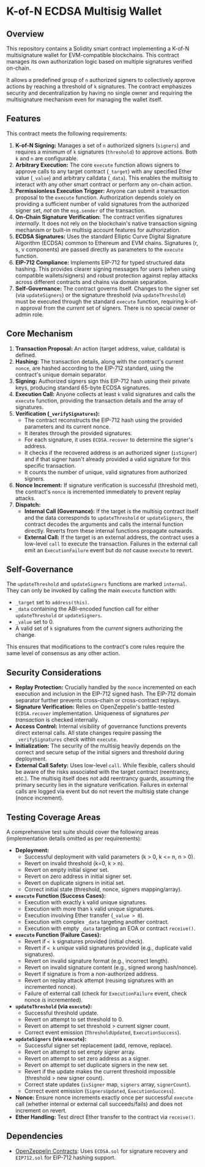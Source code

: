 # K-of-N ECDSA Multisig Wallet

## Overview

This repository contains a Solidity smart contract implementing a K-of-N multisignature wallet for EVM-compatible blockchains. This contract manages its own authorization logic based on multiple signatures verified on-chain.

It allows a predefined group of `n` authorized signers to collectively approve actions by reaching a threshold of `k` signatures. The contract emphasizes security and decentralization by having no single owner and requiring the multisignature mechanism even for managing the wallet itself.

## Features

This contract meets the following requirements:

1.  **K-of-N Signing:** Manages a set of `n` authorized signers (`signers`) and requires a minimum of `k` signatures (`threshold`) to approve actions. Both `k` and `n` are configurable.
2.  **Arbitrary Execution:** The core `execute` function allows signers to approve calls to any target contract (`_target`) with any specified Ether value (`_value`) and arbitrary calldata (`_data`). This enables the multisig to interact with any other smart contract or perform any on-chain action.
3.  **Permissionless Execution Trigger:** Anyone can submit a transaction proposal to the `execute` function. Authorization depends solely on providing a sufficient number of valid signatures from the authorized signer set, *not* on the `msg.sender` of the transaction.
4.  **On-Chain Signature Verification:** The contract verifies signatures *internally*. It does not rely on the blockchain's native transaction signing mechanism or built-in multisig account features for authorization.
5.  **ECDSA Signatures:** Uses the standard Elliptic Curve Digital Signature Algorithm (ECDSA) common to Ethereum and EVM chains. Signatures (r, s, v components) are passed directly as parameters to the `execute` function.
6.  **EIP-712 Compliance:** Implements EIP-712 for typed structured data hashing. This provides clearer signing messages for users (when using compatible wallets/signers) and robust protection against replay attacks across different contracts and chains via domain separation.
7.  **Self-Governance:** The contract governs itself. Changes to the signer set (via `updateSigners`) or the signature threshold (via `updateThreshold`) must be executed through the standard `execute` function, requiring k-of-n approval from the *current* set of signers. There is no special owner or admin role.

## Core Mechanism

1.  **Transaction Proposal:** An action (target address, value, calldata) is defined.
2.  **Hashing:** The transaction details, along with the contract's current `nonce`, are hashed according to the EIP-712 standard, using the contract's unique domain separator.
3.  **Signing:** Authorized signers sign this EIP-712 hash using their private keys, producing standard 65-byte ECDSA signatures.
4.  **Execution Call:** Anyone collects at least `k` valid signatures and calls the `execute` function, providing the transaction details and the array of signatures.
5.  **Verification (`_verifySignatures`):**
    * The contract reconstructs the EIP-712 hash using the provided parameters and its current nonce.
    * It iterates through the provided signatures.
    * For each signature, it uses `ECDSA.recover` to determine the signer's address.
    * It checks if the recovered address is an authorized signer (`isSigner`) and if that signer hasn't already provided a valid signature for this specific transaction.
    * It counts the number of unique, valid signatures from authorized signers.
6.  **Nonce Increment:** If signature verification is successful (threshold met), the contract's `nonce` is incremented immediately to prevent replay attacks.
7.  **Dispatch:**
    * **Internal Call (Governance):** If the target is the multisig contract itself and the data corresponds to `updateThreshold` or `updateSigners`, the contract decodes the arguments and calls the internal function directly. Reverts from these internal functions propagate outwards.
    * **External Call:** If the target is an external address, the contract uses a low-level `call` to execute the transaction. Failures in the external call emit an `ExecutionFailure` event but do *not* cause `execute` to revert.

## Self-Governance

The `updateThreshold` and `updateSigners` functions are marked `internal`. They can only be invoked by calling the main `execute` function with:
* `_target` set to `address(this)`.
* `_data` containing the ABI-encoded function call for either `updateThreshold` or `updateSigners`.
* `_value` set to 0.
* A valid set of `k` signatures from the *current* signers authorizing the change.

This ensures that modifications to the contract's core rules require the same level of consensus as any other action.

## Security Considerations

* **Replay Protection:** Crucially handled by the `nonce` incremented on each execution and inclusion in the EIP-712 signed hash. The EIP-712 domain separator further prevents cross-chain or cross-contract replays.
* **Signature Verification:** Relies on OpenZeppelin's battle-tested `ECDSA.recover` implementation. Uniqueness of signatures *per transaction* is checked internally.
* **Access Control:** Internal visibility of governance functions prevents direct external calls. All state changes require passing the `_verifySignatures` check within `execute`.
* **Initialization:** The security of the multisig heavily depends on the correct and secure setup of the initial signers and threshold during deployment.
* **External Call Safety:** Uses low-level `call`. While flexible, callers should be aware of the risks associated with the target contract (reentrancy, etc.). The multisig itself does not add reentrancy guards, assuming the primary security lies in the signature verification. Failures in external calls are logged via event but do not revert the multisig state change (nonce increment).

## Testing Coverage Areas

A comprehensive test suite should cover the following areas (implementation details omitted as per requirements):

* **Deployment:**
    * Successful deployment with valid parameters (k > 0, k <= n, n > 0).
    * Revert on invalid threshold (k=0, k > n).
    * Revert on empty initial signer set.
    * Revert on zero address in initial signer set.
    * Revert on duplicate signers in initial set.
    * Correct initial state (threshold, nonce, signers mapping/array).
* **`execute` Function (Success Cases):**
    * Execution with exactly `k` valid unique signatures.
    * Execution with more than `k` valid unique signatures.
    * Execution involving Ether transfer (`_value > 0`).
    * Execution with complex `_data` targeting another contract.
    * Execution with empty `_data` targeting an EOA or contract `receive()`.
* **`execute` Function (Failure Cases):**
    * Revert if `< k` signatures provided (initial check).
    * Revert if `< k` *unique* valid signatures provided (e.g., duplicate valid signatures).
    * Revert on invalid signature format (e.g., incorrect length).
    * Revert on invalid signature content (e.g., signed wrong hash/nonce).
    * Revert if signature is from a non-authorized address.
    * Revert on replay attack attempt (reusing signatures with an incremented nonce).
    * Failure of external call (check for `ExecutionFailure` event, check nonce *is* incremented).
* **`updateThreshold` (via `execute`):**
    * Successful threshold update.
    * Revert on attempt to set threshold to 0.
    * Revert on attempt to set threshold > current signer count.
    * Correct event emission (`ThresholdUpdated`, `ExecutionSuccess`).
* **`updateSigners` (via `execute`):**
    * Successful signer set replacement (add, remove, replace).
    * Revert on attempt to set empty signer array.
    * Revert on attempt to set zero address as a signer.
    * Revert on attempt to set duplicate signers in the new set.
    * Revert if the update makes the current threshold impossible (threshold > new signer count).
    * Correct state updates (`isSigner` map, `signers` array, `signerCount`).
    * Correct event emission (`SignersUpdated`, `ExecutionSuccess`).
* **Nonce:** Ensure nonce increments exactly once per successful `execute` call (whether internal or external call succeeds/fails) and does not increment on revert.
* **Ether Handling:** Test direct Ether transfer to the contract via `receive()`.

## Dependencies

* [OpenZeppelin Contracts](https://github.com/OpenZeppelin/openzeppelin-contracts): Uses `ECDSA.sol` for signature recovery and `EIP712.sol` for EIP-712 hashing support.

